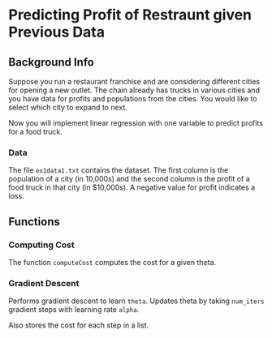 # Predicting Profit of Restraunt given Previous Data

## Background Info

Suppose you run a restaurant franchise and are considering different cities for opening a new outlet. The chain already has trucks in various cities and you have data for profits and populations from the cities. You would like to select which city to expand to next.

Now you will implement linear regression with one variable to predict profits for a food truck.

### Data

The file `ex1data1.txt` contains the dataset. The first column is the population of a city (in 10,000s) and the second column is the profit of a food truck in that city (in $10,000s). A negative value for profit indicates a loss.

## Functions

### Computing Cost

The function `computeCost` computes the cost for a given theta.

### Gradient Descent

Performs gradient descent to learn `theta`. Updates theta by taking `num_iters` gradient steps with learning rate `alpha`.

Also stores the cost for each step in a list.

